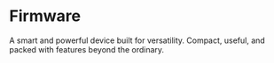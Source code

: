 # Firmware
A smart and powerful device built for versatility. Compact, useful, and packed with features beyond the ordinary.

